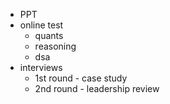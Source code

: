 - PPT
- online test
	- quants
	- reasoning
	- dsa
- interviews
	- 1st round - case study
	- 2nd round - leadership review